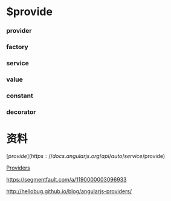# $provide

### provider

### factory

### service

### value

### constant

### decorator

# 资料

[$provide](https://docs.angularjs.org/api/auto/service/$provide)

[Providers](https://docs.angularjs.org/guide/providers)

https://segmentfault.com/a/1190000003096933

http://hellobug.github.io/blog/angularjs-providers/
